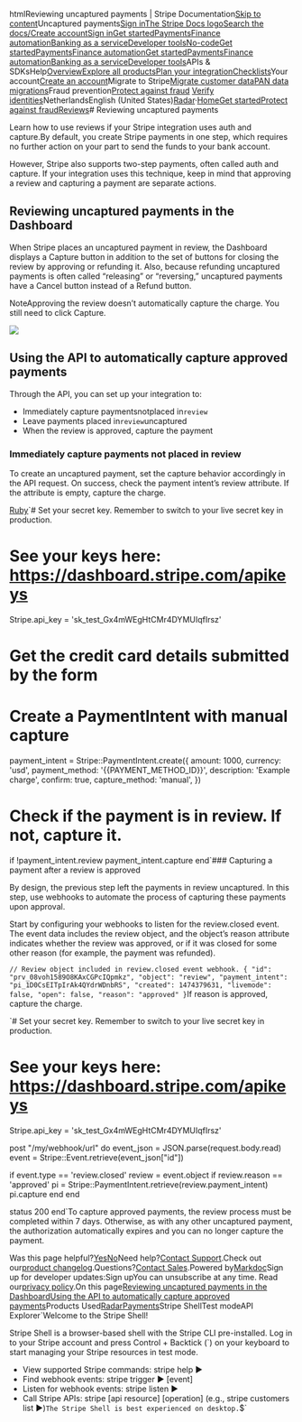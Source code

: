 htmlReviewing uncaptured payments | Stripe Documentation[Skip to content](#main-content)Uncaptured payments[Sign in](https://dashboard.stripe.com/login?redirect=https%3A%2F%2Fdocs.stripe.com%2Fradar%2Freviews%2Fauth-and-capture)[The Stripe Docs logo](/)[Search the docs/](#)[Create account](https://dashboard.stripe.com/register)[Sign in](https://dashboard.stripe.com/login?redirect=https%3A%2F%2Fdocs.stripe.com%2Fradar%2Freviews%2Fauth-and-capture)[Get started](/get-started)[Payments](/payments)[Finance automation](/finance-automation)[Banking as a service](/financial-services)[Developer tools](/development)[No-code](/no-code)[Get started](/get-started)[Payments](/payments)[Finance automation](/finance-automation)[](#)[Get started](/get-started)[Payments](/payments)[Finance automation](/finance-automation)[Banking as a service](/financial-services)[Developer tools](/development)[](#)APIs & SDKsHelp[Overview](/docs/get-started)[Explore all products](/docs/products)[Plan your integration](#)[Checklists](#)Your account[Create an account](#)Migrate to Stripe[Migrate customer data](/docs/get-started/data-migrations)[PAN data migrations](#)Fraud prevention[Protect against fraud](#)
[Verify identities](#)NetherlandsEnglish (United States)[](#)[](#)[Radar](/radar)·[Home](/docs)[Get started](/docs/get-started)[Protect against fraud](/docs/radar)[Reviews](/docs/radar/reviews)# Reviewing uncaptured payments

Learn how to use reviews if your Stripe integration uses auth and capture.By default, you create Stripe payments in one step, which requires no further action on your part to send the funds to your bank account.

However, Stripe also supports two-step payments, often called auth and capture.  If your integration uses this technique, keep in mind that approving a review and capturing a payment are separate actions.

## Reviewing uncaptured payments in the Dashboard

When Stripe places an uncaptured payment in review, the Dashboard displays a Capture button in addition to the set of buttons for closing the review by approving or refunding it. Also, because refunding uncaptured payments is often called “releasing” or “reversing,” uncaptured payments have a Cancel button instead of a Refund button.

NoteApproving the review doesn’t automatically capture the charge.  You still need to click Capture.

![](https://b.stripecdn.com/docs-statics-srv/assets/uncaptured-payment.b9aab5781bebea8e1cc8f349dc2092bf.png)

## Using the API to automatically capture approved payments

Through the API, you can set up your integration to:

- Immediately capture paymentsnotplaced in`review`
- Leave payments placed in`review`uncaptured
- When the review is approved, capture the payment

### Immediately capture payments not placed in review

To create an uncaptured payment, set the capture behavior accordingly in the API request.  On success, check the payment intent’s review attribute. If the attribute is empty, capture the charge.

[Ruby](#)`# Set your secret key. Remember to switch to your live secret key in production.
# See your keys here: https://dashboard.stripe.com/apikeys
Stripe.api_key = 'sk_test_Gx4mWEgHtCMr4DYMUIqfIrsz'

# Get the credit card details submitted by the form
# Create a PaymentIntent with manual capture
payment_intent = Stripe::PaymentIntent.create({
  amount: 1000,
  currency: 'usd',
  payment_method: '{{PAYMENT_METHOD_ID}}',
  description: 'Example charge',
  confirm: true,
  capture_method: 'manual',
})

# Check if the payment is in review. If not, capture it.
if !payment_intent.review
  payment_intent.capture
end`### Capturing a payment after a review is approved

By design, the previous step left the payments in review uncaptured.  In this step, use webhooks to automate the process of capturing these payments upon approval.

Start by configuring your webhooks to listen for the review.closed event. The event data includes the review object, and the object’s reason attribute indicates whether the review was approved, or if it was closed for some other reason (for example, the payment was refunded).

`// Review object included in review.closed event webhook.
{
  "id": "prv_08voh1589O8KAxCGPcIQpmkz",
  "object": "review",
  "payment_intent": "pi_1D0CsEITpIrAk4QYdrWDnbRS",
  "created": 1474379631,
  "livemode": false,
  "open": false,
  "reason": "approved"
}`If reason is approved, capture the charge.

`# Set your secret key. Remember to switch to your live secret key in production.
# See your keys here: https://dashboard.stripe.com/apikeys
Stripe.api_key = 'sk_test_Gx4mWEgHtCMr4DYMUIqfIrsz'

post "/my/webhook/url" do
  event_json = JSON.parse(request.body.read)
  event = Stripe::Event.retrieve(event_json["id"])

  if event.type == 'review.closed'
    review = event.object
    if review.reason == 'approved'
      pi = Stripe::PaymentIntent.retrieve(review.payment_intent)
      pi.capture
    end
  end

  status 200
end`To capture approved payments, the review process must be completed within 7 days.  Otherwise, as with any other uncaptured payment, the authorization automatically expires and you can no longer capture the payment.

Was this page helpful?[Yes](#)[No](#)Need help?[Contact Support](https://support.stripe.com/).Check out our[product changelog](https://stripe.com/blog/changelog).Questions?[Contact Sales](https://stripe.com/contact/sales).Powered by[Markdoc](https://markdoc.dev)Sign up for developer updates:Sign upYou can unsubscribe at any time. Read our[privacy policy](https://stripe.com/privacy).On this page[Reviewing uncaptured payments in the Dashboard](#reviewing-uncaptured-payments-in-the-dashboard)[Using the API to automatically capture approved payments](#using-the-api-to-automatically-capture-approved-payments)Products Used[Radar](/radar)[Payments](/payments)Stripe ShellTest modeAPI Explorer[](https://stripe.com/docs/stripe-cli#install)`Welcome to the Stripe Shell!

Stripe Shell is a browser-based shell with the Stripe CLI pre-installed. Log in to your
Stripe account and press Control + Backtick (`) on your keyboard to start managing your Stripe
resources in test mode.

- View supported Stripe commands: stripe help ▶️
- Find webhook events: stripe trigger ▶️ [event]
- Listen for webhook events: stripe listen ▶
- Call Stripe APIs: stripe [api resource] [operation] (e.g., stripe customers list ▶️)`The Stripe Shell is best experienced on desktop.`$`